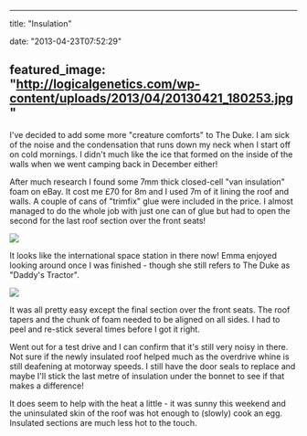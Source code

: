 
---
title: "Insulation"

date: "2013-04-23T07:52:29"

featured_image: "http://logicalgenetics.com/wp-content/uploads/2013/04/20130421_180253.jpg"
---


I've decided to add some more "creature comforts" to The Duke. I am sick of the noise and the condensation that runs down my neck when I start off on cold mornings. I didn't much like the ice that formed on the inside of the walls when we went camping back in December either!

After much research I found some 7mm thick closed-cell "van insulation" foam on eBay.  It cost me £70 for 8m and I used 7m of it lining the roof and walls. A couple of cans of "trimfix" glue were included in the price.  I almost managed to do the whole job with just one can of glue but had to open the second for the last roof section over the front seats!

<a href="http://logicalgenetics.com/wp-content/uploads/2013/04/20130421_180253.jpg"><img src="http://logicalgenetics.com/wp-content/uploads/2013/04/20130421_180253.jpg"/></a>

It looks like the international space station in there now!  Emma enjoyed looking around once I was finished - though she still refers to The Duke as "Daddy's Tractor".

<a href="http://logicalgenetics.com/wp-content/uploads/2013/04/20130421_180343.jpg"><img src="http://logicalgenetics.com/wp-content/uploads/2013/04/20130421_180343.jpg"/></a>

It was all pretty easy except the final section over the front seats.  The roof tapers and the chunk of foam needed to be aligned on all sides.  I had to peel and re-stick several times before I got it right.

Went out for a test drive and I can confirm that it's still very noisy in there. Not sure if the newly insulated roof helped much as the overdrive whine is still deafening at motorway speeds.  I still have the door seals to replace and maybe I'll stick the last metre of insulation under the bonnet to see if that makes a difference!

It does seem to help with the heat a little - it was sunny this weekend and the uninsulated skin of the roof was hot enough to (slowly) cook an egg. Insulated sections are much less hot to the touch.